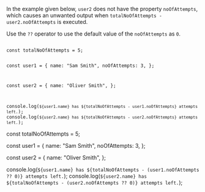 In the example given below,
`user2` does not have
the property `noOfAttempts`,
which causes an unwanted output
when `totalNoOfAttempts - user2.noOfAttempts`
is executed.

Use the `??` operator to use
the default value
of the `noOfAttempts` as `0`.

<codeblock language="javascript" type="exercise" testMode="fixedInput">
<code>
const totalNoOfAttempts = 5;

const user1 = {
  name: "Sam Smith",
  noOfAttempts: 3,
};

const user2 = {
  name: "Oliver Smith",
};

console.log(`${user1.name} has ${totalNoOfAttempts - user1.noOfAttempts} attempts left.`);
console.log(`${user2.name} has ${totalNoOfAttempts - user2.noOfAttempts} attempts left.`);
</code>

<solution>
const totalNoOfAttempts = 5;

const user1 = {
  name: "Sam Smith",
  noOfAttempts: 3,
};

const user2 = {
  name: "Oliver Smith",
};

console.log(`${user1.name} has ${totalNoOfAttempts - (user1.noOfAttempts ?? 0)} attempts left.`);
console.log(`${user2.name} has ${totalNoOfAttempts - (user2.noOfAttempts ?? 0)} attempts left.`);
</solution>
</codeblock>